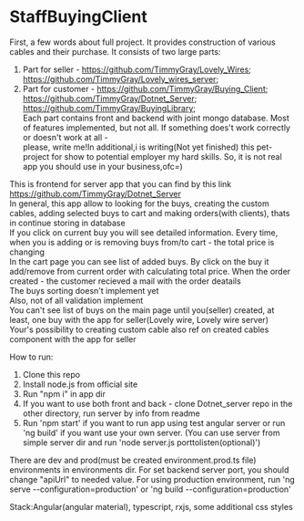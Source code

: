 # StaffBuyingClient

First, a few words about full project. It provides construction of various cables and their purchase. It consists of two large parts:  

1) Part for seller - https://github.com/TimmyGray/Lovely_Wires; https://github.com/TimmyGray/Lovely_wires_server;  
2) Part for customer - https://github.com/TimmyGray/Buying_Client; https://github.com/TimmyGray/Dotnet_Server; https://github.com/TimmyGray/BuyingLibrary;  
Each part contains front and backend with joint mongo database. Most of features implemented, but not all. If something does't work correctly or doesn't work at all -  
please, write me!In additional,i is writing(Not yet finished) this pet-project for show to potential employer my hard skills. So, it is not real app you should use in your business,ofc=)  
 
This is frontend for server app that you can find by this link https://github.com/TimmyGray/Dotnet_Server  
In general, this app allow to looking for the buys, creating the custom cables, adding selected buys to cart and making orders(with clients), thats in continue storing in database  
If you click on current buy you will see detailed information. Every time, when you is adding or is removing buys from/to cart - the total price is changing  
In the cart page you can see list of added buys. By click on the buy it add/remove from current order with calculating total price. When the order created - the customer recieved a mail with the order deatails  
The buys sorting doesn't implement yet  
Also, not of all validation implement  
You can't see list of buys on the main page until you(seller) created, at least, one buy with the app for seller(Lovely wire, Lovely wire server)  
Your's possibility to creating custom cable also ref on created cables component with the app for seller  

How to run:  
1) Clone this repo  
2) Install node.js from official site  
3) Run "npm i" in app dir  
4) If you want to use both front and back - clone Dotnet_server repo in the other directory, run server by info from readme  
5) Run 'npm start' if you want to run app using test angular server or run 'ng build' if you want use your own server. (You can use server from simple server dir and run 'node server.js porttolisten(optional)')

There are dev and prod(must be created environment.prod.ts file) environments in environments dir. For set backend server port, you should change "apiUrl" to needed value.
For using production environment, run 'ng serve --configuration=production' or 'ng build --configuration=production'

Stack:Angular(angular material), typescript, rxjs, some additional css styles 
